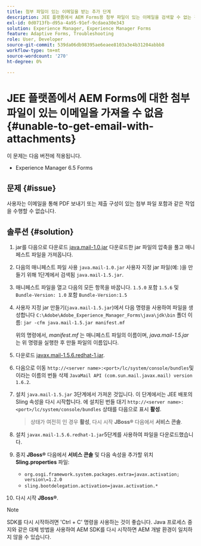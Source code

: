 ```yaml
---
title: 첨부 파일이 있는 이메일을 받는 추가 단계
description: JEE 플랫폼에서 AEM Forms용 첨부 파일이 있는 이메일을 검색할 수 없는 경우 오류를 해결하는 방법에 대해 알아봅니다.
exl-id: 0d0713fb-d95a-4a95-91ef-9cdaea30e343
solution: Experience Manager, Experience Manager Forms
feature: Adaptive Forms, Troubleshooting
role: User, Developer
source-git-commit: 539da06db98395ae6eaee8103a3e4b31204abbb8
workflow-type: tm+mt
source-wordcount: '270'
ht-degree: 0%

---
```


# JEE 플랫폼에서 AEM Forms에 대한 첨부 파일이 있는 이메일을 가져올 수 없음{#unable-to-get-email-with-attachments}

이 문제는 다음 버전에 적용됩니다.

* Experience Manager 6.5 Forms

## 문제 {#issue}

사용자는 이메일을 통해 PDF 보내기 또는 제출 구성이 있는 첨부 파일 포함과 같은 작업을 수행할 수 없습니다.

## 솔루션 {#solution}

1. jar를 다음으로 다운로드 [java.mail-1.0.jar](/help/forms/using/java.mail-1.0.jar) 다운로드한 jar 파일의 압축을 풀고 매니페스트 파일을 가져옵니다.

1. 다음의 매니페스트 파일 사용 `java.mail-1.0.jar` 사용자 지정 jar 파일(예: )을 만들기 위해 1단계에서 검색됨 `java.mail-1.5.jar`.

1. 매니페스트 파일을 열고 다음의 모든 항목을 바꿉니다. `1.5.0` 포함 `1.5.6` 및 `Bundle-Version: 1.0` 포함 `Bundle-Version:1.5`

1. 사용자 지정 jar 만들기(`java.mail-1.5.jar`)에서 다음 명령을 사용하여 파일을 생성합니다 `C:\Adobe\Adobe_Experience_Manager_Forms\java\jdk\bin` 폴더 이름:
   `jar -cfm java.mail-1.5.jar manifest.mf`

   위의 명령에서, *manifest.mf* 는 매니페스트 파일의 이름이며, *java.mail-1.5.jar* 는 위 명령을 실행한 후 만들 파일의 이름입니다.

1. 다운로드 [javax.mail-1.5.6.redhat-1.jar](https://mvnrepository.com/artifact/com.sun.mail/javax.mail/1.5.6.redhat-1).

1. 다음으로 이동 `http://<server name>:<port>/lc/system/console/bundles`및 이라는 이름의 번들 삭제 `JavaMail API (com.sun.mail.javax.mail) version 1.6.2`.

1. 설치 `java.mail-1.5.jar` 3단계에서 가져온 것입니다. 이 단계에서는 JEE 배포의 Sling 속성을 다시 시작합니다. 에 설치된 번들 대기 `http://<server name>:<port>/lc/system/console/bundles` 상태를 다음으로 표시 **활성**.

   >상태가 여전히 인 경우 **활성**, 다시 시작   **JBoss®** 다음에서 **서비스 콘솔**.


1. 설치 `javax.mail-1.5.6.redhat-1.jar`5단계를 사용하여 파일을 다운로드했습니다.

1. 중지 **JBoss®** 다음에서 **서비스 콘솔** 및 다음 속성을 추가할 위치 **Sling.properties** 파일:
   * `org.osgi.framework.system.packages.extra=javax.activation; version\=1.2.0`
   * `sling.bootdelegation.activation=javax.activation.*`

1. 다시 시작 **JBoss®**.

>[!NOTE]
>
> SDK를 다시 시작하려면 &#39;Ctrl + C&#39; 명령을 사용하는 것이 좋습니다. Java 프로세스 중지와 같은 대체 방법을 사용하여 AEM SDK를 다시 시작하면 AEM 개발 환경이 일치하지 않을 수 있습니다.
